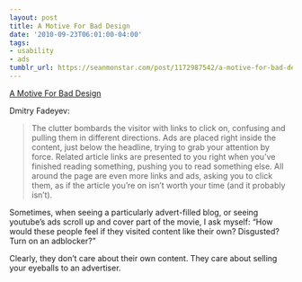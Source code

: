 ```yaml
---
layout: post
title: A Motive For Bad Design
date: '2010-09-23T06:01:00-04:00'
tags:
- usability
- ads
tumblr_url: https://seanmonstar.com/post/1172987542/a-motive-for-bad-design
---
```

[A Motive For Bad Design](http://usabilitypost.com/2010/09/22/a-motive-for-bad-design/)  

Dmitry Fadeyev:

> The clutter bombards the visitor with links to click on, confusing and pulling them in different directions. Ads are placed right inside the content, just below the headline, trying to grab your attention by force. Related article links are presented to you right when you’ve finished reading something, pushing you to read something else. All around the page are even more links and ads, asking you to click them, as if the article you’re on isn’t worth your time (and it probably isn’t).

Sometimes, when seeing a particularly advert-filled blog, or seeing youtube’s ads scroll up and cover part of the movie, I ask myself: “How would these people feel if they visited content like their own? Disgusted? Turn on an adblocker?”

Clearly, they don’t care about their own content. They care about selling your eyeballs to an advertiser.

